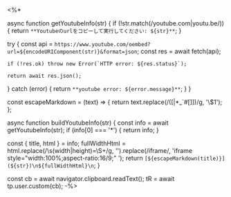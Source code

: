 <%*

async function getYoutubeInfo(str) {
  if (!str.match(/youtube\.com|youtu\.be/)) {
    return `**Youtubeのurlをコピーして実行してください: ${str}**`;
  }

  try {
    const api = `https://www.youtube.com/oembed?url=${encodeURIComponent(str)}&format=json`;
    const res = await fetch(api);

    if (!res.ok) throw new Error(`HTTP error: ${res.status}`);

    return await res.json();
  } catch (error) {
    return `**youtube error: ${error.message}**`;
  }
}

const escapeMarkdown = (text) => {
  return text.replace(/([|*_`#[\]])/g, '\\$1');
};

async function buildYoutubeInfo(str) {
  const info = await getYoutubeInfo(str);
  if (info[0] === '*') {
    return info;
  }

  const { title, html } = info;
  fullWidthHtml = html.replace(/\s(width|height)=\S+/g, '').replace(/iframe/, 'iframe style="width:100%;aspect-ratio:16/9;" ');
  return `[${escapeMarkdown(title)}](${str})\n${fullWidthHtml}\n`;
}

const cb = await navigator.clipboard.readText();
tR = await tp.user.custom(cb);
-%>

